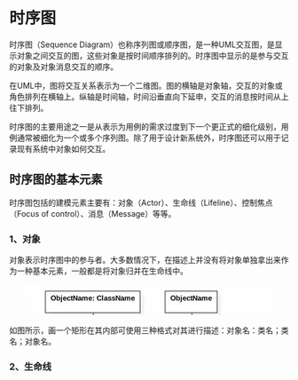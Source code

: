 # 时序图

时序图（Sequence Diagram）也称序列图或顺序图，是一种UML交互图，是显示对象之间交互的图，这些对象是按时间顺序排列的。时序图中显示的是参与交互的对象及对象消息交互的顺序。

在UML中，图将交互关系表示为一个二维图。图的横轴是对象轴，交互的对象或角色排列在横轴上。纵轴是时间轴，时间沿垂直向下延申，交互的消息按时间从上往下排列。

时序图的主要用途之一是从表示为用例的需求过度到下一个更正式的细化级别，用例通常被细化为一个或多个序列图。除了用于设计新系统外，时序图还可以用于记录现有系统中对象如何交互。

## 时序图的基本元素
时序图包括的建模元素主要有：对象（Actor）、生命线（Lifeline）、控制焦点（Focus of control）、消息（Message）等等。

### 1、对象

对象表示时序图中的参与者。大多数情况下，在描述上并没有将对象单独拿出来作为一种基本元素，一般都是将对象归并在生命线中。

<div align="center">

![SequenceObject](https://raw.githubusercontent.com/XQLong/Logging/master/gitnote/2019/07/09/1562676245667-1562676245674.png)

</div>

如图所示，画一个矩形在其内部可使用三种格式对其进行描述：对象名：类名；类名；对象名。

### 2、生命线


